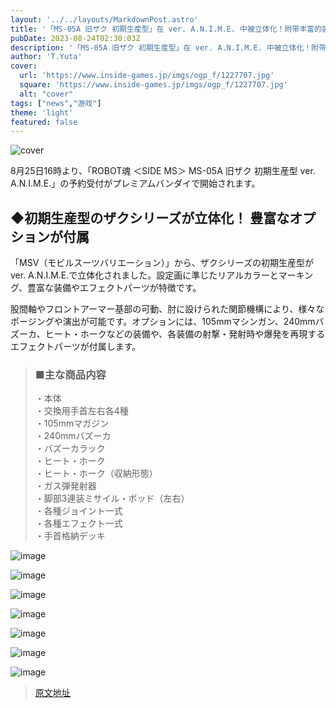 ```yaml
---
layout: '../../layouts/MarkdownPost.astro'
title: '「MS-05A 旧ザク 初期生産型」在 ver. A.N.I.M.E. 中被立体化！附带丰富的装备和特效部件-从25日16时开始接受预订'
pubDate: 2023-08-24T02:30:03Z
description: '「MS-05A 旧ザク 初期生産型」在 ver. A.N.I.M.E. 中被立体化！附带丰富的装备和特效部件-从25日16时开始接受预订'
author: 'T.Yuta'
cover:
  url: 'https://www.inside-games.jp/imgs/ogp_f/1227707.jpg'
  square: 'https://www.inside-games.jp/imgs/ogp_f/1227707.jpg'
  alt: "cover"
tags: ["news","游戏"]
theme: 'light'
featured: false
---
```


![cover](https://www.inside-games.jp/imgs/ogp_f/1227707.jpg)

</h2><p>8月25日16時より、「ROBOT魂 ＜SIDE MS＞ MS-05A 旧ザク 初期生産型 ver. A.N.I.M.E.」の予約受付がプレミアムバンダイで開始されます。</p><h2>◆初期生産型のザクシリーズが立体化！ 豊富なオプションが付属</h2><p>「MSV（モビルスーツバリエーション）」から、ザクシリーズの初期生産型がver. A.N.I.M.E.で立体化されました。設定画に準じたリアルカラーとマーキング、豊富な装備やエフェクトパーツが特徴です。</p><p>股間軸やフロントアーマー基部の可動、肘に設けられた関節機構により、様々なポージングや演出が可能です。オプションには、105mmマシンガン、240mmバズーカ、ヒート・ホークなどの装備や、各装備の射撃・発射時や爆発を再現するエフェクトパーツが付属します。</p><blockquote><h3>■主な商品内容</h3><p>・本体<br>・交換用手首左右各4種<br>・105mmマガジン<br>・240mmバズーカ<br>・バズーカラック<br>・ヒート・ホーク<br>・ヒート・ホーク（収納形態）<br>・ガス弾発射器<br>・脚部3連装ミサイル・ポッド（左右）<br>・各種ジョイント一式<br>・各種エフェクト一式<br>・手首格納デッキ</p></blockquote>

![image](https://www.inside-games.jp/imgs/zoom/1227708.jpg)

![image](https://www.inside-games.jp/imgs/zoom/1227710.jpg)

![image](https://www.inside-games.jp/imgs/zoom/1227711.jpg)

![image](https://www.inside-games.jp/imgs/zoom/1227712.jpg)

![image](https://www.inside-games.jp/imgs/zoom/1227714.jpg)

![image](https://www.inside-games.jp/imgs/zoom/1227715.jpg)

![image](https://www.inside-games.jp/imgs/zoom/1227709.jpg)

>[原文地址](https://www.inside-games.jp/article/2023/08/24/148059.html)  
